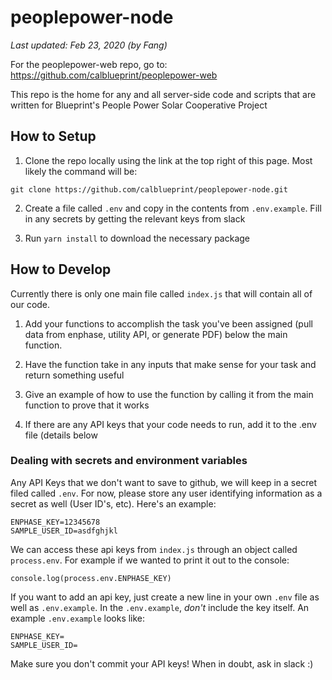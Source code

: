 # peoplepower-node

_Last updated: Feb 23, 2020 (by Fang)_

For the peoplepower-web repo, go to: https://github.com/calblueprint/peoplepower-web

This repo is the home for any and all server-side code and scripts that are written for Blueprint's People Power Solar Cooperative Project

## How to Setup

1. Clone the repo locally using the link at the top right of this page. Most likely the command will be:

`git clone https://github.com/calblueprint/peoplepower-node.git`

2. Create a file called `.env` and copy in the contents from `.env.example`. Fill in any secrets by getting the relevant keys from slack

3. Run `yarn install` to download the necessary package

## How to Develop

Currently there is only one main file called `index.js` that will contain all of our code.

1. Add your functions to accomplish the task you've been assigned (pull data from enphase, utility API, or generate PDF) below the main function.

2. Have the function take in any inputs that make sense for your task and return something useful

3. Give an example of how to use the function by calling it from the main function to prove that it works

4. If there are any API keys that your code needs to run, add it to the .env file (details below

### Dealing with secrets and environment variables

Any API Keys that we don't want to save to github, we will keep in a secret filed called `.env`. For now, please store any user identifying information as a secret as well (User ID's, etc). Here's an example:

```
ENPHASE_KEY=12345678
SAMPLE_USER_ID=asdfghjkl
```

We can access these api keys from `index.js` through an object called `process.env`. For example if we wanted to print it out to the console:

```
console.log(process.env.ENPHASE_KEY)
```

If you want to add an api key, just create a new line in your own `.env` file as well as `.env.example`. In the `.env.example`, _*don't*_ include the key itself. An example `.env.example` looks like:

```
ENPHASE_KEY=
SAMPLE_USER_ID=
```

Make sure you don't commit your API keys! When in doubt, ask in slack :)
